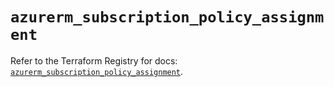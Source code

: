 # `azurerm_subscription_policy_assignment`

Refer to the Terraform Registry for docs: [`azurerm_subscription_policy_assignment`](https://registry.terraform.io/providers/hashicorp/azurerm/4.20.0/docs/resources/subscription_policy_assignment).
